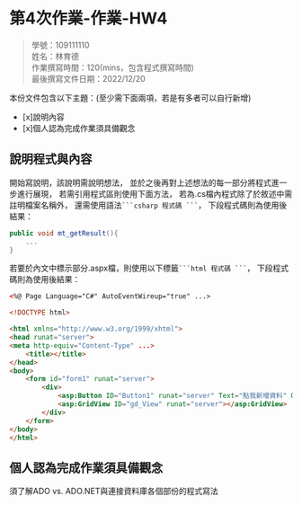 ﻿# 第4次作業-作業-HW4
>
>學號：109111110 
><br />
>姓名：林育德
><br />
>作業撰寫時間：120(mins，包含程式撰寫時間)
><br />
>最後撰寫文件日期：2022/12/20
>

本份文件包含以下主題：(至少需下面兩項，若是有多者可以自行新增)
- [x]說明內容
- [x]個人認為完成作業須具備觀念

## 說明程式與內容

開始寫說明，該說明需說明想法，
並於之後再對上述想法的每一部分將程式進一步進行展現，
若需引用程式區則使用下面方法，
若為.cs檔內程式除了於敘述中需註明檔案名稱外，
還需使用語法` ```csharp 程式碼 ``` `，
下段程式碼則為使用後結果：

```csharp
public void mt_getResult(){
    ...
}
```

若要於內文中標示部分.aspx檔，則使用以下標籤` ```html 程式碼 ``` `，
下段程式碼則為使用後結果：

```html
<%@ Page Language="C#" AutoEventWireup="true" ...>

<!DOCTYPE html>

<html xmlns="http://www.w3.org/1999/xhtml">
<head runat="server">
<meta http-equiv="Content-Type" ...>
    <title></title>
</head>
<body>
    <form id="form1" runat="server">
        <div>
            <asp:Button ID="Button1" runat="server" Text="點我新增資料" OnClick="Button1_Click" />
            <asp:GridView ID="gd_View" runat="server"></asp:GridView>
        </div>
    </form>
</body>
</html>
```


## 個人認為完成作業須具備觀念



須了解ADO vs. ADO.NET與連接資料庫各個部份的程式寫法
